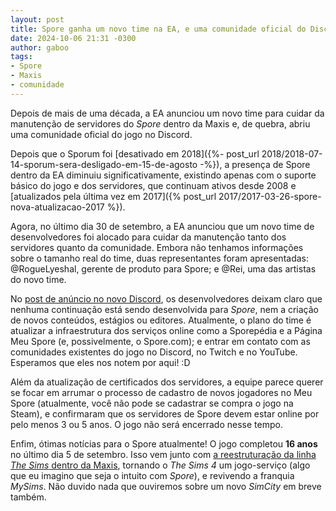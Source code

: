 ```yaml
---
layout: post
title: Spore ganha um novo time na EA, e uma comunidade oficial do Discord
date: 2024-10-06 21:31 -0300
author: gaboo
tags:
- Spore
- Maxis
- comunidade
---
```

Depois de mais de uma década, a EA anunciou um novo time para cuidar da manutenção de servidores do _Spore_ dentro da Maxis e, de quebra, abriu uma comunidade oficial do jogo no Discord.

Depois que o Sporum foi [desativado em 2018]({%- post_url 2018/2018-07-14-sporum-sera-desligado-em-15-de-agosto -%}), a presença de Spore dentro da EA diminuiu significativamente, existindo apenas com o suporte básico do jogo e dos servidores, que continuam ativos desde 2008 e [atualizados pela última vez em 2017]({% post_url 2017/2017-03-26-spore-nova-atualizacao-2017 %}).

Agora, no último dia 30 de setembro, a EA anunciou que um novo time de desenvolvedores foi alocado para cuidar da manutenção tanto dos servidores quanto da comunidade. Embora não tenhamos informações sobre o tamanho real do time, duas representantes foram apresentadas: @RogueLyeshal, gerente de produto para Spore; e @Rei, uma das artistas do novo time.

No [post de anúncio no novo Discord](https://discord.com/channels/1283849808548859985/1284224470042673163/1290400869841502250), os desenvolvedores deixam claro que nenhuma continuação está sendo desenvolvida para _Spore_, nem a criação de novos conteúdos, estágios ou editores. Atualmente, o plano do time é atualizar a infraestrutura dos serviços online como a Sporepédia e a Página Meu Spore (e, possivelmente, o Spore.com); e entrar em contato com as comunidades existentes do jogo no Discord, no Twitch e no YouTube. Esperamos que eles nos notem por aqui! :D

Além da atualização de certificados dos servidores, a equipe parece querer se focar em arrumar o processo de cadastro de novos jogadores no Meu Spore (atualmente, você não pode se cadastrar se compra o jogo na Steam), e confirmaram que os servidores de Spore devem estar online por pelo menos 3 ou 5 anos. O jogo não será encerrado nesse tempo.

Enfim, ótimas notícias para o Spore atualmente! O jogo completou **16 anos** no último dia 5 de setembro. Isso vem junto com [a reestruturação da linha _The Sims_ dentro da Maxis](https://www.ea.com/pt-br/games/the-sims/news/the-future-of-the-sims), tornando o _The Sims 4_ um jogo-serviço (algo que eu imagino que seja o intuito com _Spore_), e revivendo a franquia _MySims_. Não duvido nada que ouviremos sobre um novo _SimCity_ em breve também.
